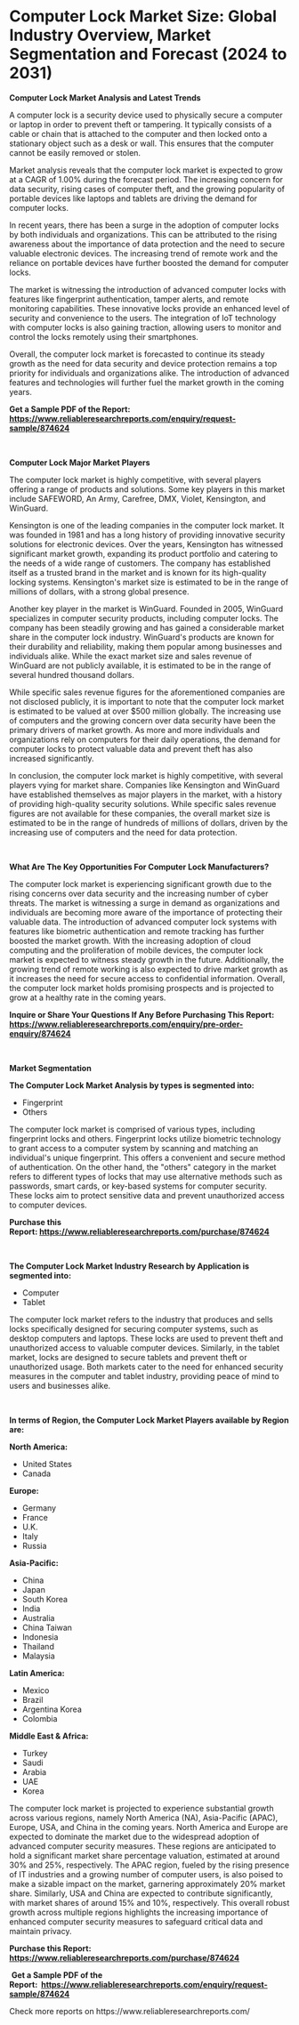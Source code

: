 <p><h1>Computer Lock Market Size: Global Industry Overview, Market Segmentation and Forecast (2024 to 2031)</h1></p><p><strong>Computer Lock Market Analysis and Latest Trends</strong></p>
<p><p>A computer lock is a security device used to physically secure a computer or laptop in order to prevent theft or tampering. It typically consists of a cable or chain that is attached to the computer and then locked onto a stationary object such as a desk or wall. This ensures that the computer cannot be easily removed or stolen.</p><p>Market analysis reveals that the computer lock market is expected to grow at a CAGR of 1.00% during the forecast period. The increasing concern for data security, rising cases of computer theft, and the growing popularity of portable devices like laptops and tablets are driving the demand for computer locks.</p><p>In recent years, there has been a surge in the adoption of computer locks by both individuals and organizations. This can be attributed to the rising awareness about the importance of data protection and the need to secure valuable electronic devices. The increasing trend of remote work and the reliance on portable devices have further boosted the demand for computer locks.</p><p>The market is witnessing the introduction of advanced computer locks with features like fingerprint authentication, tamper alerts, and remote monitoring capabilities. These innovative locks provide an enhanced level of security and convenience to the users. The integration of IoT technology with computer locks is also gaining traction, allowing users to monitor and control the locks remotely using their smartphones.</p><p>Overall, the computer lock market is forecasted to continue its steady growth as the need for data security and device protection remains a top priority for individuals and organizations alike. The introduction of advanced features and technologies will further fuel the market growth in the coming years.</p></p>
<p><strong>Get a Sample PDF of the Report:&nbsp; <a href="https://www.reliableresearchreports.com/enquiry/request-sample/874624">https://www.reliableresearchreports.com/enquiry/request-sample/874624</a></strong></p>
<p>&nbsp;</p>
<p><strong>Computer Lock Major Market Players</strong></p>
<p><p>The computer lock market is highly competitive, with several players offering a range of products and solutions. Some key players in this market include SAFEWORD, An Army, Carefree, DMX, Violet, Kensington, and WinGuard. </p><p>Kensington is one of the leading companies in the computer lock market. It was founded in 1981 and has a long history of providing innovative security solutions for electronic devices. Over the years, Kensington has witnessed significant market growth, expanding its product portfolio and catering to the needs of a wide range of customers. The company has established itself as a trusted brand in the market and is known for its high-quality locking systems. Kensington's market size is estimated to be in the range of millions of dollars, with a strong global presence.</p><p>Another key player in the market is WinGuard. Founded in 2005, WinGuard specializes in computer security products, including computer locks. The company has been steadily growing and has gained a considerable market share in the computer lock industry. WinGuard's products are known for their durability and reliability, making them popular among businesses and individuals alike. While the exact market size and sales revenue of WinGuard are not publicly available, it is estimated to be in the range of several hundred thousand dollars.</p><p>While specific sales revenue figures for the aforementioned companies are not disclosed publicly, it is important to note that the computer lock market is estimated to be valued at over $500 million globally. The increasing use of computers and the growing concern over data security have been the primary drivers of market growth. As more and more individuals and organizations rely on computers for their daily operations, the demand for computer locks to protect valuable data and prevent theft has also increased significantly.</p><p>In conclusion, the computer lock market is highly competitive, with several players vying for market share. Companies like Kensington and WinGuard have established themselves as major players in the market, with a history of providing high-quality security solutions. While specific sales revenue figures are not available for these companies, the overall market size is estimated to be in the range of hundreds of millions of dollars, driven by the increasing use of computers and the need for data protection.</p></p>
<p>&nbsp;</p>
<p><strong>What Are The Key Opportunities For Computer Lock Manufacturers?</strong></p>
<p><p>The computer lock market is experiencing significant growth due to the rising concerns over data security and the increasing number of cyber threats. The market is witnessing a surge in demand as organizations and individuals are becoming more aware of the importance of protecting their valuable data. The introduction of advanced computer lock systems with features like biometric authentication and remote tracking has further boosted the market growth. With the increasing adoption of cloud computing and the proliferation of mobile devices, the computer lock market is expected to witness steady growth in the future. Additionally, the growing trend of remote working is also expected to drive market growth as it increases the need for secure access to confidential information. Overall, the computer lock market holds promising prospects and is projected to grow at a healthy rate in the coming years.</p></p>
<p><strong>Inquire or Share Your Questions If Any Before Purchasing This Report: <a href="https://www.reliableresearchreports.com/enquiry/pre-order-enquiry/874624">https://www.reliableresearchreports.com/enquiry/pre-order-enquiry/874624</a></strong></p>
<p>&nbsp;</p>
<p><strong>Market Segmentation</strong></p>
<p><strong>The Computer Lock Market Analysis by types is segmented into:</strong></p>
<p><ul><li>Fingerprint</li><li>Others</li></ul></p>
<p><p>The computer lock market is comprised of various types, including fingerprint locks and others. Fingerprint locks utilize biometric technology to grant access to a computer system by scanning and matching an individual's unique fingerprint. This offers a convenient and secure method of authentication. On the other hand, the "others" category in the market refers to different types of locks that may use alternative methods such as passwords, smart cards, or key-based systems for computer security. These locks aim to protect sensitive data and prevent unauthorized access to computer devices.</p></p>
<p><strong>Purchase this Report:&nbsp;<a href="https://www.reliableresearchreports.com/purchase/874624">https://www.reliableresearchreports.com/purchase/874624</a></strong></p>
<p>&nbsp;</p>
<p><strong>The Computer Lock Market Industry Research by Application is segmented into:</strong></p>
<p><ul><li>Computer</li><li>Tablet</li></ul></p>
<p><p>The computer lock market refers to the industry that produces and sells locks specifically designed for securing computer systems, such as desktop computers and laptops. These locks are used to prevent theft and unauthorized access to valuable computer devices. Similarly, in the tablet market, locks are designed to secure tablets and prevent theft or unauthorized usage. Both markets cater to the need for enhanced security measures in the computer and tablet industry, providing peace of mind to users and businesses alike.</p></p>
<p>&nbsp;</p>
<p><strong>In terms of Region, the Computer Lock Market Players available by Region are:</strong></p>
<p>
    <p> <strong> North America: </strong>
        <ul>
            <li>United States</li>
            <li>Canada</li>
        </ul>
        </p> 
    <p> <strong> Europe: </strong>
        <ul>
            <li>Germany</li>
            <li>France</li>
            <li>U.K.</li>
            <li>Italy</li>
            <li>Russia</li>
        </ul>
        </p> 
    <p> <strong> Asia-Pacific: </strong>
        <ul>
            <li>China</li>
            <li>Japan</li>
            <li>South Korea</li>
            <li>India</li>
            <li>Australia</li>
            <li>China Taiwan</li>
            <li>Indonesia</li>
            <li>Thailand</li>
            <li>Malaysia</li>
        </ul>
        </p> 
    <p> <strong> Latin America: </strong>
        <ul>
            <li>Mexico</li>
            <li>Brazil</li>
            <li>Argentina Korea</li>
            <li>Colombia</li>
        </ul>
        </p> 
    <p> <strong> Middle East & Africa: </strong>
        <ul>
            <li>Turkey</li>
            <li>Saudi</li>
            <li>Arabia</li>
            <li>UAE</li>
            <li>Korea</li>
        </ul>
    </p>
    </p>
<p><p>The computer lock market is projected to experience substantial growth across various regions, namely North America (NA), Asia-Pacific (APAC), Europe, USA, and China in the coming years. North America and Europe are expected to dominate the market due to the widespread adoption of advanced computer security measures. These regions are anticipated to hold a significant market share percentage valuation, estimated at around 30% and 25%, respectively. The APAC region, fueled by the rising presence of IT industries and a growing number of computer users, is also poised to make a sizable impact on the market, garnering approximately 20% market share. Similarly, USA and China are expected to contribute significantly, with market shares of around 15% and 10%, respectively. This overall robust growth across multiple regions highlights the increasing importance of enhanced computer security measures to safeguard critical data and maintain privacy.</p></p>
<p><strong>Purchase this Report: <a href="https://www.reliableresearchreports.com/purchase/874624">https://www.reliableresearchreports.com/purchase/874624</a></strong></p>
<p>&nbsp;<strong>Get a Sample PDF of the Report:&nbsp;&nbsp;<a href="https://www.reliableresearchreports.com/enquiry/request-sample/874624">https://www.reliableresearchreports.com/enquiry/request-sample/874624</a></strong></p>
<p><strong></strong></p>
<p>Check more reports on https://www.reliableresearchreports.com/</p>